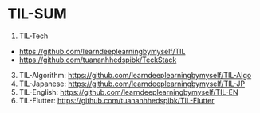 # TIL-SUM

1. TIL-Tech
- https://github.com/learndeeplearningbymyself/TIL
- https://github.com/tuananhhedspibk/TeckStack
3. TIL-Algorithm: https://github.com/learndeeplearningbymyself/TIL-Algo
4. TIL-Japanese: https://github.com/learndeeplearningbymyself/TIL-JP
5. TIL-English: https://github.com/learndeeplearningbymyself/TIL-EN
6. TIL-Flutter: https://github.com/tuananhhedspibk/TIL-Flutter
